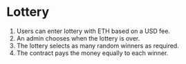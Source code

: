 # Lottery

1. Users can enter lottery with ETH based on a USD fee.
2. An admin chooses when the lottery is over.
3. The lottery selects as many random winners as required.
4. The contract pays the money equally to each winner.

